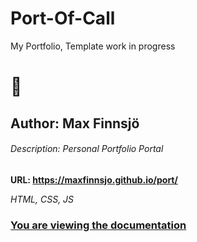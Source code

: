 # Port-Of-Call

My Portfolio, Template work in progress

# :construction:

## Author: Max Finnsjö 

###### Description: Personal Portfolio Portal

**URL: https://maxfinnsjo.github.io/port/**

*HTML, CSS, JS*

### [You are viewing the documentation](https://github.com/maxfinnsjo/port/blob/master/README.md)
